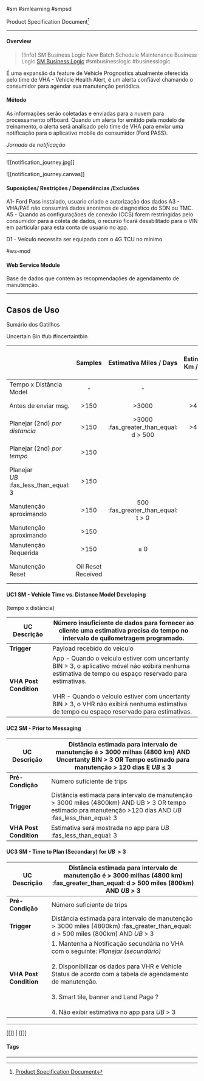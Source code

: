#sm #smlearning #smpsd

Product Specification Document[^1]
***

#### Overview

>[!info] SM Business Logic
>New Batch Schedule Maintenance Business Logic
[SM Business Logic](https://github.ford.com/gdia-prognostics/gcp-ol-prog/blob/dev/bq/development/prog_dags_sql_sandbox/sm_prediction/sm_business_rules.md)
#smbusinesslogic #businesslogic 


É uma expansão da feature de Vehicle Prognostics atualmente oferecida pelo time de VHA - Vehicle Health Alert, é um alerta confiável chamando o consumidor para agendar sua manutenção periódica.

#### Método

As informações serão coletadas e enviadas para a nuvem para processamento offboard.
Quando um alerta for emitido pela modelo de treinamento, o alerta será analisado pelo time de VHA para enviar uma notificação para o aplicativo mobile do consumidor (Ford PASS).


_Jornada de notificação_
***
![[notification_journey.jpg]]

![[notification_journey.canvas]]

#### Suposições/ Restrições / Dependências /Exclusões

A1-  Ford Pass instalado, usuario criado e autorização dos dados
A3 - VHA/PAE não consumirá dados anonimos de diagnostico do SDN ou TMC.
A5 - Quando  as configuraçãoes de conexão (CCS) forem restringidas pelo consumidor para a coleta de dados, o recurso ficará desabilitado para o VIN em particular para esta conta de usuario no app.

D1 - Veículo necessita ser equipado com o 4G TCU no minimo


#ws-mod
#### Web Service Module
Base de dados que contém as recopmendações de agendamento de manutenção.

***

## Casos de Uso

Sumário dos Gatilhos

Uncertain Bin
#ub #incertaintbin

|                                          |      Samples       |        Estimativa Miles / Days         | Estimativa Km / Days |           Estimativa<br>dias            |          UB          | Dist<br>Over<br>Mileage<br>Interval | Caso Uso | FT  |
| ---------------------------------------- | :----------------: | :------------------------------------: | :------------------: | :-------------------------------------: | :------------------: | ----------------------------------- | -------- | --- |
| Tempo x Distância Model                  |         -          |                   -                    |          -           |                    -                    | :fas_greater_than: 3 |                                     | UC1      |     |
| Antes de enviar msg.                     |        >150        |                 >3000                  |        >4800         | >120                ≤3          equal:3 |                      | UC2                                 |          |     |
| Planejar (2nd) _por distancia_           |        >150        | >3000 :fas_greater_than_equal: d > 500 |        >4800         |                                         | :fas_greater_than: 3 |                                     | UC3      |     |
| Planejar (2nd) _por tempo_               |        >150        |                                        |                      |         120 days ≥ t > 30 Days          |          ≤3          |                                     | UC4      |     |
| Planejar<br>_UB_ :fas_less_than_equal: 3 |        >150        |                                        |                      |         30 days ≥  t  > 14 Days         |          ≤3          |                                     | UC5      |     |
| Manutenção<br>aproximando                |        >150        |   500 :fas_greater_than_equal: t > 0   |                      |                                         | :fas_greater_than: 3 |                                     | UC6      |     |
| Manutenção<br>aproximando                |        >150        |                                        |                      |             14 days ≥ t > 0             |          ≤3          |                                     | UC7      |     |
| Manutenção<br>Requerida                  |        >150        |                  ≤ 0                   |                      |                 OR ≤ 0                  |                      | ≤ 500                               | UC8      |     |
| Manutenção<br>Reset                      | Oil Reset Received |                                        |                      |         OR 14 days over SM date         |                      | OR ≥ 500                            | UC9      |     |




#### UC1 SM - Vehicle Time vs. Distance Model Developing
(tempo x distância)

| **UC Descrição**       | Número insuficiente de dados para fornecer ao cliente uma estimativa precisa do tempo no intervalo de quilometragem programado.                                                                                                                                                                           |
| ---------------------- | --------------------------------------------------------------------------------------------------------------------------------------------------------------------------------------------------------------------------------------------------------------------------------------------------------- |
| **Trigger**            | Payload recebido do veículo                                                                                                                                                                                                                                                                               |
| **VHA Post Condition** | App - Quando o veículo estiver com uncertanty BIN > 3, o aplicativo móvel não exibirá nenhuma estimativa de tempo ou espaço reservado para estimativas.<br><br>VHR - Quando o veículo estiver com uncertanty BIN > 3, o VHR não exibirá nenhuma estimativa de tempo ou espaço reservado para estimativas. |


#### UC2 SM - Prior to Messaging

| **UC Descrição**       | Distância estimada para intervalo de manutenção é > 3000 milhas (4800 km) AND Uncertanty BIN > 3 OR Tempo estimado para manutenção > 120 dias E _UB_ ≤ 3     |
| ---------------------- | ------------------------------------------------------------------------------------------------------------------------------------------------------------ |
| **Pré-Condição**       | Número suficiente de trips                                                                                                                                   |
| **Trigger**            | Distância estimada para intervalo de manutenção > 3000 miles (4800km) AND UB > 3 OR tempo estimado pra manutenção >120 dias AND _UB_ :fas_less_than_equal: 3 |
| **VHA Post Condition** | Estimativa será mostrada no app para _UB_ :fas_less_than_equal: 3                                                                                            |


#### UC3 SM - Time to Plan (Secondary) for _UB_  > 3

| **UC Descrição**       | Distância estimada para intervalo de manutenção é > 3000 milhas (4800 km) :fas_greater_than_equal:  d  > 500 miles (800km) AND _UB_ > 3                                                                                                                                                                |
| ---------------------- | ------------------------------------------------------------------------------------------------------------------------------------------------------------------------------------------------------------------------------------------------------------------------------------------------------ |
| **Pré-Condição**       | Número suficiente de trips                                                                                                                                                                                                                                                                             |
| **Trigger**            | Distância estimada para intervalo de manutenção > 3000 miles (4800km)  :fas_greater_than_equal: d > 500 miles (800km) AND _UB_ > 3                                                                                                                                                                     |
| **VHA Post Condition** | 1. Mantenha a Notificação secundária no VHA com o seguinte: _Planejar (secundário)_<br><br>2. Disponibilizar os dados para VHR e Vehicle Status de acordo com a tabela de agendamento de manutenção.<br><br>3. Smart tile, banner and Land Page ?<br><br>4. Não exibir estimativa no app para _UB_ > 3 |











***
[[]] | [[]]
#### Tags
***
[^1]: [Product Specification Document](https://azureford.sharepoint.com/:w:/s/CSIAnalytics/EVPzYfu1xkdKq7mryxcH154B2eVI_W1LiJlROmWkRm81zw?e=I7a1gu)